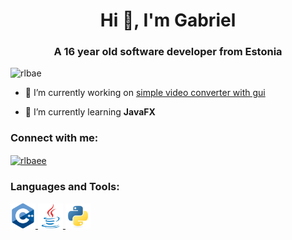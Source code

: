 <h1 align="center">Hi 👋, I'm Gabriel</h1>
<h3 align="center">A 16 year old software developer from Estonia</h3>

<p align="left"> <img src="https://komarev.com/ghpvc/?username=rlbae&label=Profile%20views&color=0e75b6&style=flat" alt="rlbae" /> </p>

- 🔭 I’m currently working on [simple video converter with gui](https://github.com/rlbae/video-converter)

- 🌱 I’m currently learning **JavaFX**

<h3 align="left">Connect with me:</h3>
<p align="left">
<a href="https://instagram.com/rlbaee" target="blank"><img align="center" src="https://raw.githubusercontent.com/rahuldkjain/github-profile-readme-generator/master/src/images/icons/Social/instagram.svg" alt="rlbaee" height="30" width="40" /></a>
</p>

<h3 align="left">Languages and Tools:</h3>
<p align="left"> <a href="https://www.w3schools.com/cpp/" target="_blank" rel="noreferrer"> <img src="https://raw.githubusercontent.com/devicons/devicon/master/icons/cplusplus/cplusplus-original.svg" alt="cplusplus" width="40" height="40"/> </a> <a href="https://www.java.com" target="_blank" rel="noreferrer"> <img src="https://raw.githubusercontent.com/devicons/devicon/master/icons/java/java-original.svg" alt="java" width="40" height="40"/> </a> <a href="https://www.python.org" target="_blank" rel="noreferrer"> <img src="https://raw.githubusercontent.com/devicons/devicon/master/icons/python/python-original.svg" alt="python" width="40" height="40"/> </a> </p>
